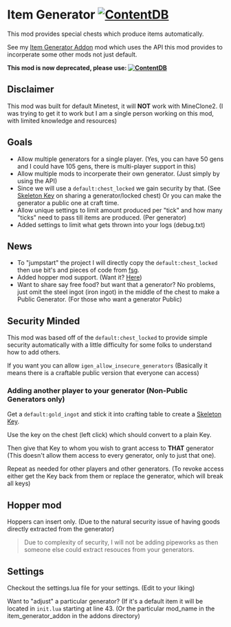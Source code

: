 # Item Generator [![ContentDB](https://content.minetest.net/packages/ApolloX/item_generator/shields/downloads/)](https://content.minetest.net/packages/ApolloX/item_generator/)

This mod provides special chests which produce items automatically.

See my [Item Generator Addon](https://github.com/Beanzilla/item_generator_addon) mod which uses the API this mod provides to incorperate some other mods not just default.

**This mod is now deprecated, please use: [![ContentDB](https://content.minetest.net/packages/ApolloX/item_replicator/shields/title/)](https://content.minetest.net/packages/ApolloX/item_replicator/)**

## Disclaimer

This mod was built for default Minetest, it will **NOT** work with MineClone2. (I was trying to get it to work but I am a single person working on this mod, with limited knowledge and resources)

## Goals

* Allow multiple generators for a single player. (Yes, you can have 50 gens and I could have 105 gens, there is multi-player support in this)
* Allow multiple mods to incorperate their own generator. (Just simply by using the API)
* Since we will use a `default:chest_locked` we gain security by that. (See [Skeleton Key](https://wiki.minetest.net/Skeleton_Key) on sharing a generator/locked chest) Or you can make the generator a public one at craft time.
* Allow unique settings to limit amount produced per "tick" and how many "ticks" need to pass till items are produced. (Per generator)
* Added settings to limit what gets thrown into your logs (debug.txt)

## News

* To "jumpstart" the project I will directly copy the `default:chest_locked` then use bit's and pieces of code from [fsg](https://github.com/AiTechEye/fsg).
* Added hopper mod support. (Want it? [Here](https://github.com/minetest-mods/hopper))
* Want to share say free food? but want that a generator? No problems, just omit the steel ingot (iron ingot) in the middle of the chest to make a Public Generator. (For those who want a generator Public)

## Security Minded

This mod was based off of the `default:chest_locked` to provide simple security automatically with a little difficulty for some folks to understand how to add others.

If you want you can allow `igen_allow_insecure_generators` (Basically it means there is a craftable public version that everyone can access)

### Adding another player to your generator (Non-Public Generators only)

Get a `default:gold_ingot` and stick it into crafting table to create a [Skeleton Key](https://wiki.minetest.net/Skeleton_Key).

Use the key on the chest (left click) which should convert to a plain Key.

Then give that Key to whom you wish to grant access to **THAT** generator (This doesn't allow them access to every generator, only to just that one).

Repeat as needed for other players and other generators. (To revoke access either get the Key back from them or replace the generator, which will break all keys)

## Hopper mod

Hoppers can insert only. (Due to the natural security issue of having goods directly extracted from the generator)

> Due to complexity of security, I will not be adding pipeworks as then someone else could extract resouces from your generators.

## Settings

Checkout the settings.lua file for your settings. (Edit to your liking)

Want to "adjust" a particular generator? (If it's a default item it will be located in `init.lua` starting at line 43.
(Or the particular mod_name in the item_generator_addon in the addons directory)
